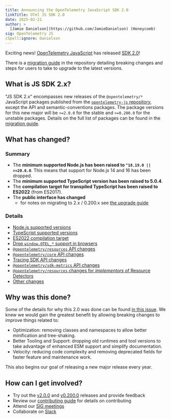 ```yaml
---
title: Announcing the OpenTelemetry JavaScript SDK 2.0
linkTitle: OTel JS SDK 2.0
date: 2025-02-21
author: >
  [Jamie Danielson](https://github.com/JamieDanielson) (Honeycomb)
sig: OpenTelemetry JS
cSpell:ignore: Danielson
---
```


Exciting news!
[OpenTelemetry JavaScript](https://github.com/open-telemetry/opentelemetry-js)
has released
[SDK 2.0](https://github.com/open-telemetry/opentelemetry-js/releases)!

There is a
[migration guide](https://github.com/open-telemetry/opentelemetry-js/blob/main/doc/upgrade-to-2.x.md)
in the repository detailing breaking changes and steps for users to take to upgrade to
the latest versions.

## What is JS SDK 2.x?

"JS SDK 2.x" encompasses new releases of the `@opentelemetry/*` JavaScript
packages published from the
[`opentelemetry-js` repository](https://github.com/open-telemetry/opentelemetry-js),
except the API and semantic-conventions packages. The package versions for this
new major will be `>=2.0.0` for the stable and `>=0.200.0` for the unstable
packages. Details on the full list of packages can be found in the
[migration guide](https://github.com/open-telemetry/opentelemetry-js/blob/main/doc/upgrade-to-2.x.md#what-is-js-sdk-2x).

## What has changed?

### Summary

- The **minimum supported Node.js has been raised to `^18.19.0 || >=20.6.0`**.
  This means that support for Node.js 14 and 16 has been dropped.
- The **minimum supported TypeScript version has been raised to 5.0.4**.
- The **compilation target for transpiled TypeScript has been raised to ES2022**
  (from ES2017).
- The **public interface has changed**
  - for notes on migrating to 2.x / 0.200.x see
    [the upgrade guide](https://github.com/open-telemetry/opentelemetry-js/tree/main/doc/upgrade-to-2.x.md)

### Details

- [Node.js supported versions](https://github.com/open-telemetry/opentelemetry-js/blob/main/doc/upgrade-to-2.x.md#-nodejs-supported-versions)
- [TypeScript supported versions](https://github.com/open-telemetry/opentelemetry-js/blob/main/doc/upgrade-to-2.x.md#-typescript-supported-versions)
- [ES2022 compilation target](https://github.com/open-telemetry/opentelemetry-js/blob/main/doc/upgrade-to-2.x.md#-es2022-compilation-target)
- [Drop `window.OTEL_*` support in browsers](https://github.com/open-telemetry/opentelemetry-js/blob/main/doc/upgrade-to-2.x.md#-drop-windowotel_-support-in-browsers)
- [`@opentelemetry/resources` API changes](https://github.com/open-telemetry/opentelemetry-js/blob/main/doc/upgrade-to-2.x.md#-opentelemetryresources-api-changes)
- [`@opentelemetry/core` API changes](https://github.com/open-telemetry/opentelemetry-js/blob/main/doc/upgrade-to-2.x.md#-opentelemetrycore-api-changes)
- [Tracing SDK API changes](https://github.com/open-telemetry/opentelemetry-js/blob/main/doc/upgrade-to-2.x.md#-tracing-sdk-api-changes)
- [`@opentelemetry/sdk-metrics` API changes](https://github.com/open-telemetry/opentelemetry-js/blob/main/doc/upgrade-to-2.x.md#-opentelemetrysdk-metrics-api-changes)
- [`@opentelemetry/resources` changes for _implementors_ of Resource Detectors](https://github.com/open-telemetry/opentelemetry-js/blob/main/doc/upgrade-to-2.x.md#-opentelemetryresources-changes-for-implementors-of-resource-detectors)
- [Other changes](https://github.com/open-telemetry/opentelemetry-js/blob/main/doc/upgrade-to-2.x.md#-other-changes)

## Why was this done?

Some of the details for why this 2.0 was done can be found
[in this issue](https://github.com/open-telemetry/opentelemetry-js/issues/4083).
We knew we would gain the greatest benefit by allowing breaking changes to
improve things related to:

- Optimization: removing classes and namespaces to allow better minification and
  tree-shaking.
- Better Tooling and Support: dropping old runtimes and tool versions to take
  advantage of enhanced ESM support and simplify documentation.
- Velocity: reducing code complexity and removing deprecated fields for faster
  feature and maintenance work.

This also begins our goal of releasing a new major release every year.

## How can I get involved?

- Try out the
  [v2.0.0](https://github.com/open-telemetry/opentelemetry-js/releases/tag/v2.0.0)
  and
  [v0.200.0](https://github.com/open-telemetry/opentelemetry-js/releases/tag/experimental%2Fv0.200.0)
  releases and provide feedback
- Review our
  [contributing guide](https://github.com/open-telemetry/opentelemetry-js/blob/main/CONTRIBUTING.md)
  for details on contributing
- Attend our
  [SIG meetings](https://groups.google.com/a/opentelemetry.io/g/calendar-js)
- Collaborate on [Slack](https://cloud-native.slack.com/archives/C01NL1GRPQR)
